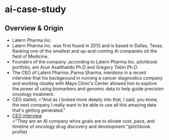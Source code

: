 # ai-case-study

## Overview & Origin

* Latern Pharma Inc.
* Latern Pharma Inc. was first found in 2013 and is based in Dallas, Texas. Ranking one of the smallest and up-and-coming AI companies int the field of Medicine.
* Founders of the company ,according to Latern Pharma Inc. pitchbook portfolio, are Arun Asaithambi Ph.D and Gregory Tobin Ph.D. 
* The CEO of Latern Pharma ,Panna Sharma, mentions in a recent interview that his backgeound in running a cancer diagnostics company and working closley with Mayo Clinic's Center allowed him to explore the power of using biomarkers and genomic data to help guide precision oncology treatment. 
* CEO stated, <"And as I looked more deeply into that, I said, you know, the next company I really want to be able to use all this amazing data that's getting generated."
* [CEO interview](https://youtu.be/_b5UOqCFIDw?si=-JWpflIjT9BmMu9r)  
<"They are an AI company whos goals are to elivate cost, pace, and timeline of oncology drug discovery and development."(pitchbook profile) 
